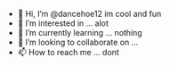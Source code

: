 - 👋 Hi, I’m @dancehoe12 im cool and fun
- 👀 I’m interested in ... alot
- 🌱 I’m currently learning ... nothing
- 💞️ I’m looking to collaborate on ...
- 📫 How to reach me ... dont

<!---
dancehoe12/dancehoe12 is a ✨ special ✨ repository because its `README.md` (this file) appears on your GitHub profile.
You can click the Preview link to take a look at your changes.
--->
